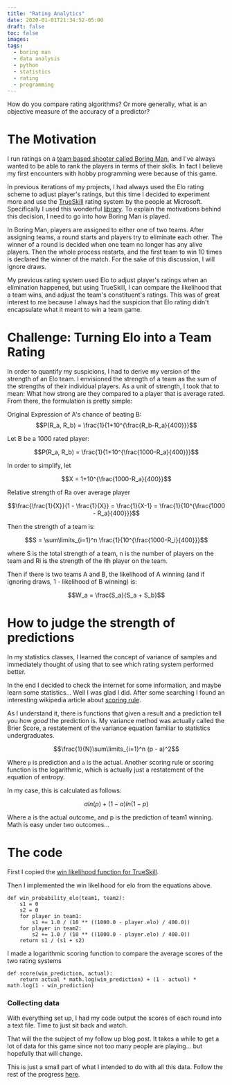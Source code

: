 ```yaml
---
title: "Rating Analytics"
date: 2020-01-01T21:34:52-05:00
draft: false
toc: false
images:
tags: 
  - boring man
  - data analysis
  - python
  - statistics
  - rating
  - programming
---
```

How do you compare rating algorithms? Or more generally, what is an objective measure of the accuracy of a predictor?

# The Motivation #

I run ratings on a [team based shooter called Boring Man](https://spasmangames.com/boringman/), and I've always wanted to be able to rank the players in terms of their skills. In fact I believe my first encounters with hobby programming were because of this game.

In previous iterations of my projects, I had always used the Elo rating scheme to adjust player's ratings, but this time I decided to experiment more and use the [TrueSkill](https://www.wikiwand.com/en/TrueSkill) rating system by the people at Microsoft. Specifically I used this wonderful [library](http://trueskill.org/). To explain the motivations behind this decision, I need to go into how Boring Man is played.

In Boring Man, players are assigned to either one of two teams. After assigning teams, a round starts and players try to eliminate each other. The winner of a round is decided when one team no longer has any alive players. Then the whole process restarts, and the first team to win 10 times is declared the winner of the match. For the sake of this discussion, I will ignore draws.

My previous rating system used Elo to adjust player's ratings when an elimination happened, but using TrueSkill, I can compare the likelihood that a team wins, and adjust the team's constituent's ratings. This was of great interest to me because I always had the suspicion that Elo rating didn't encapsulate what it meant to win a team game.

# Challenge: Turning Elo into a Team Rating #

In order to quantify my suspicions, I had to derive my version of the strength of an Elo team. I envisioned the strength of a team as the sum of the strengths of their individual players. As a unit of strength, I took that to mean: What how strong are they compared to a player that is average rated. From there, the formulation is pretty simple:

Original Expression of A's chance of beating B:
$$P(R_a, R_b) = \frac{1}{1+10^{\frac{R_b-R_a}{400}}}$$

Let B be a 1000 rated player:

$$P(R_a, R_b) = \frac{1}{1+10^{\frac{1000-R_a}{400}}}$$

In order to simplify, let

$$X = 1+10^{\frac{1000-R_a}{400}}$$

Relative strength of Ra over average player

$$\frac{\frac{1}{X}}{1 - \frac{1}{X}} = \frac{1}{X-1} = \frac{1}{10^{\frac{1000 - R_a}{400}}}$$

Then the strength of a team is:

$$S = \sum\limits_{i=1}^n \frac{1}{10^{\frac{1000-R_i}{400}}}$$

where S is the total strength of a team, n is the number of players on the team and Ri is the strength of the ith player on the team.

Then if there is two teams A and B, the likelihood of A winning (and if ignoring draws, 1 - likelihood of B winning) is:

$$W_a = \frac{S_a}{S_a + S_b}$$

# How to judge the strength of predictions #

In my statistics classes, I learned the concept of variance of samples and immediately thought of using that to see which rating system performed better.

In the end I decided to check the internet for some information, and maybe learn some statistics... Well I was glad I did. After some searching I found an interesting wikipedia article about [scoring rule](https://www.wikiwand.com/en/Scoring_rule).

As I understand it, there is functions that given a result and a prediction tell you how *good* the prediction is. My variance method was actually called the Brier Score, a restatement of the variance equation familiar to statistics undergraduates.

$$\frac{1}{N}\sum\limits_{i=1}^n (p - a)^2$$

Where `p` is prediction and `a` is the actual. Another scoring rule or scoring function is the logarithmic, which is actually just a restatement of the equation of entropy.

In my case, this is calculated as follows:

$$a ln(p) + (1 - a) ln(1 - p)$$

Where a is the actual outcome, and p is the prediction of team1 winning. Math is easy under two outcomes...

# The code #


First I copied the [win likelihood function for TrueSkill](https://trueskill.org/#win-probability).

Then I implemented the win likelihood for elo from the equations above.
```
def win_probability_elo(team1, team2):
    s1 = 0
    s2 = 0
    for player in team1:
        s1 += 1.0 / (10 ** ((1000.0 - player.elo) / 400.0))
    for player in team2:
        s2 += 1.0 / (10 ** ((1000.0 - player.elo) / 400.0))
    return s1 / (s1 + s2)
```

I made a logarithmic scoring function to compare the average scores of the two rating systems

```
def score(win_prediction, actual):
    return actual * math.log(win_prediction) + (1 - actual) * math.log(1 - win_prediction)
```

### Collecting data ###

With everything set up, I had my code output the scores of each round into a text file. Time to just sit back and watch.

That will the the subject of my follow up blog post. It takes a while to get a lot of data for this game since not too many people are playing... but hopefully that will change.

This is just a small part of what I intended to do with all this data. Follow the rest of the progress [here](https://github.com/coyote963/bman-data/).